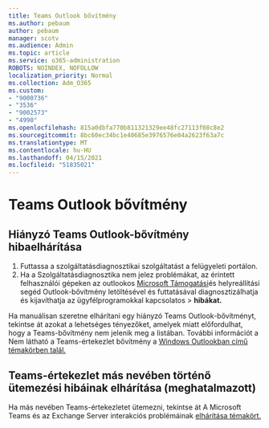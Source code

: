 ```yaml
---
title: Teams Outlook bővítmény
ms.author: pebaum
author: pebaum
manager: scotv
ms.audience: Admin
ms.topic: article
ms.service: o365-administration
ROBOTS: NOINDEX, NOFOLLOW
localization_priority: Normal
ms.collection: Adm_O365
ms.custom:
- "9000736"
- "3536"
- "9002573"
- "4990"
ms.openlocfilehash: 815a0dbfa770b811321329ee48fc27113f08c8e2
ms.sourcegitcommit: 8bc60ec34bc1e40685e3976576e04a2623f63a7c
ms.translationtype: MT
ms.contentlocale: hu-HU
ms.lasthandoff: 04/15/2021
ms.locfileid: "51835021"
---
```

# <a name="teams-outlook-add-in"></a>Teams Outlook bővítmény

## <a name="to-troubleshoot-a-missing-teams-outlook-add-in"></a>Hiányzó Teams Outlook-bővítmény hibaelhárítása

1. Futtassa a szolgáltatásdiagnosztikai szolgáltatást a felügyeleti portálon. 
2. Ha a Szolgáltatásdiagnosztika nem jelez problémákat, az érintett felhasználói gépeken az outlookos [Microsoft Támogatási](https://aka.ms/SaRA-TeamsAddInScenario)és helyreállítási segéd Outlook-bővítmény letöltésével és futtatásával diagnosztizálhatja és kijavíthatja az ügyfélprogramokkal kapcsolatos  >  **hibákat.**

Ha manuálisan szeretne elhárítani egy hiányzó Teams Outlook-bővítményt, tekintse át azokat a lehetséges tényezőket, amelyek miatt előfordulhat, hogy a Teams-bővítmény nem jelenik meg a listában. További információt a Nem látható a Teams-értekezlet bővítmény a [Windows Outlookban című témakörben talál.](https://docs.microsoft.com/microsoftteams/teams-add-in-for-outlook#teams-meeting-add-in-in-outlook-for-windows-does-not-show)

## <a name="to-troubleshoot-scheduling-a-teams-meeting-on-behalf-of-someone-else-delegate"></a>Teams-értekezlet más nevében történő ütemezési hibáinak elhárítása (meghatalmazott)

Ha más nevében Teams-értekezletet ütemezni, tekintse át A Microsoft Teams és az Exchange Server interakciós problémáinak [elhárítása témakört.](https://docs.microsoft.com/microsoftteams/troubleshoot/known-issues/teams-exchange-interaction-issue)
